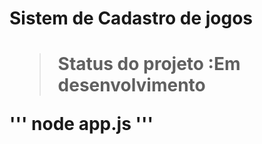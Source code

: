 <h1> Sistem de Cadastro de jogos <h1>

> Status do projeto :Em desenvolvimento 

'''
node app.js
'''
